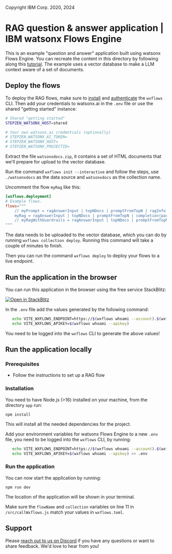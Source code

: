 Copyright IBM Corp. 2020, 2024

# RAG question & answer application | IBM watsonx Flows Engine

This is an example "question and answer" application built using watsonx Flows Engine. You can recreate the content in this directory by following along this [tutorial](https://developer.ibm.com/tutorials/awb-build-rag-application-watsonx-ai-flows-engine). The example uses a vector database to make a LLM context aware of a set of documents.

## Deploy the flows

To deploy the RAG flows, make sure to [install](https://watzen.ibm.stepzen.com/docs/installation) and [authenticate](https://watzen.ibm.stepzen.com/docs/authentication) the `wxflows` CLI. Then add your credentials to watsonx.ai in the `.env` file or use the shared "getting started" instance:

```bash
# Shared "getting started"
STEPZEN_WATSONX_HOST=shared

# Your own watsonx.ai credentials (optionally)
# STEPZEN_WATSONX_AI_TOKEN=
# STEPZEN_WATSONX_HOST=
# STEPZEN_WATSONX_PROJECTID=
```

Extract the file `watsonxdocs.zip`, it contains a set of HTML documents that we'll prepare for upload to the vector database.

Run the command `wxflows init --interactive` and follow the steps, use `./watsonxdocs` as the data source and `watsonxdocs` as the collection name.

Uncomment the flow `myRag` like this:

```toml
[wxflows.deployment]
# Example flows.
flows="""
    // myPrompt = ragAnswerInput | topNDocs | promptFromTopN | ragInfo
    myRag = ragAnswerInput | topNDocs | promptFromTopN | completion(parameters:myRag.parameters) | ragInfo
    // myRagWithGuardrails = ragAnswerInput | topNDocs | promptFromTopN | completion(parameters:myRagWithGuardrails.parameters) | ragScoreInfo | hallucinationScore | ragScoreMessage | ragInfo
"""
```

The data needs to be uploaded to the vector database, which you can do by running `wxflows collection deploy`. Running this command will take a couple of minutes to finish.

Then you can run the command `wxflows deploy` to deploy your flows to a live endpoint.

## Run the application in the browser

You can run this application in the browser using the free service StackBlitz:

[![Open in StackBlitz](https://developer.stackblitz.com/img/open_in_stackblitz.svg)](https://stackblitz.com/github/IBM/wxflows/tree/main/examples/rag-question-answer/app)

In the `.env` file add the values generated by the following command:

```bash
   echo VITE_WXFLOWS_ENDPOINT=https://$(wxflows whoami --account).$(wxflows whoami --domain)/wxflows-genai/watsonxdocs/graphql 
   echo VITE_WXFLOWS_APIKEY=$(wxflows whoami --apikey)
```

You need to be logged into the `wxflows` CLI to generate the above values!

## Run the application locally

### Prerequisites

- Follow the instructions to set up a RAG flow

### Installation

You need to have Node.js (>16) installed on your machine, from the directory `app` run:

```
npm install
```

This will install all the needed dependencies for the project.

Add your environment variables for watsonx Flows Engine to a new `.env` file, you need to be logged into the `wxflows` CLI, by running:

```bash
   echo VITE_WXFLOWS_ENDPOINT=https://$(wxflows whoami --account).$(wxflows whoami --domain)/wxflows-genai/watsonxdocs/graphql >> .env
   echo VITE_WXFLOWS_APIKEY=$(wxflows whoami --apikey) >> .env
```

### Run the application

You can now start the application by running:

```
npm run dev
```

The location of the application will be shown in your terminal. 

Make sure the `flowName` and `collection` variables on line 11 in `/src/callWxflows.js` match your values in `wxflows.toml`.

## Support

Please [reach out to us on Discord](https://discord.com/invite/NzCQQWm7Xs) if you have any questions or want to share feedback. We'd love to hear from you!


